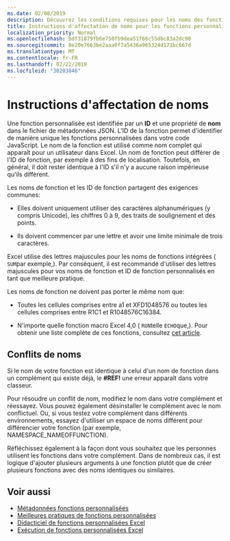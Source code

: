```yaml
---
ms.date: 02/08/2019
description: Découvrez les conditions requises pour les noms des fonctions personnalisées Excel et éviter les pièges de dénomination courants.
title: Instructions d'affectation de noms pour les fonctions personnalisées dans Excel (aperçu)
localization_priority: Normal
ms.openlocfilehash: bdf31879fb6e750fb9dea51f66c55dbc83a2dc90
ms.sourcegitcommit: 8e20e7663be2aaa0f7a5436a965324d171bc667d
ms.translationtype: MT
ms.contentlocale: fr-FR
ms.lasthandoff: 02/22/2019
ms.locfileid: "30203846"
---
```

# <a name="naming-guidelines"></a>Instructions d'affectation de noms

Une fonction personnalisée est identifiée par un **ID** et une propriété de **nom** dans le fichier de métadonnées JSON. L'ID de la fonction permet d'identifier de manière unique les fonctions personnalisées dans votre code JavaScript. Le nom de la fonction est utilisé comme nom complet qui apparaît pour un utilisateur dans Excel. Un nom de fonction peut différer de l'ID de fonction, par exemple à des fins de localisation. Toutefois, en général, il doit rester identique à l'ID s'il n'y a aucune raison impérieuse qu'ils diffèrent.

Les noms de fonction et les ID de fonction partagent des exigences communes:

- Elles doivent uniquement utiliser des caractères alphanumériques (y compris Unicode), les chiffres 0 à 9, des traits de soulignement et des points.

- Ils doivent commencer par une lettre et avoir une limite minimale de trois caractères.

Excel utilise des lettres majuscules pour les noms de fonctions intégrées ( `SUM`par exemple,). Par conséquent, il est recommandé d'utiliser des lettres majuscules pour vos noms de fonction et ID de fonction personnalisés en tant que meilleure pratique.

Les noms de fonction ne doivent pas porter le même nom que:

- Toutes les cellules comprises entre a1 et XFD1048576 ou toutes les cellules comprises entre R1C1 et R1048576C16384.

- N'importe quelle fonction macro Excel 4,0 ( `RUN`telle `ECHO`que,).  Pour obtenir une liste complète de ces fonctions, consultez [cet article](https://www.microsoft.com/en-us/download/details.aspx?id=1465).

## <a name="naming-conflicts"></a>Conflits de noms

Si le nom de votre fonction est identique à celui d'un nom de fonction dans un complément qui existe déjà, le **#REF!** une erreur apparaît dans votre classeur.

Pour résoudre un conflit de nom, modifiez le nom dans votre complément et réessayez. Vous pouvez également désinstaller le complément avec le nom conflictuel. Ou, si vous testez votre complément dans différents environnements, essayez d'utiliser un espace de noms différent pour différencier votre fonction (par exemple, NAMESPACE_NAMEOFFUNCTION).

Réfléchissez également à la façon dont vous souhaitez que les personnes utilisent les fonctions dans votre complément. Dans de nombreux cas, il est logique d'ajouter plusieurs arguments à une fonction plutôt que de créer plusieurs fonctions avec des noms identiques ou similaires.

## <a name="see-also"></a>Voir aussi

* [Métadonnées fonctions personnalisées](custom-functions-json.md)
* [Meilleures pratiques de fonctions personnalisées](custom-functions-best-practices.md)
* [Didacticiel de fonctions personnalisées Excel](../tutorials/excel-tutorial-create-custom-functions.md)
* [Exécution de fonctions personnalisées Excel](custom-functions-runtime.md)
